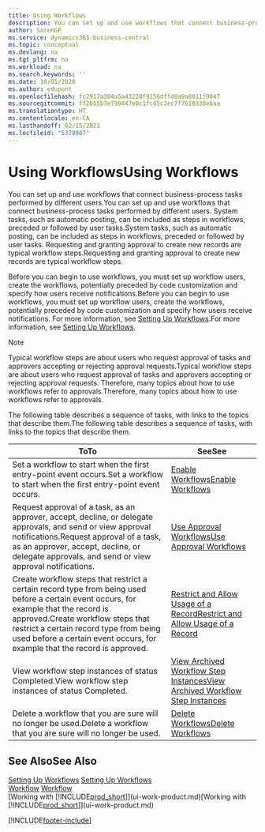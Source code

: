 ```yaml
---
title: Using Workflows
description: You can set up and use workflows that connect business-process tasks performed by different users. Learn about the different steps you must take to start using workflows.
author: SorenGP
ms.service: dynamics365-business-central
ms.topic: conceptual
ms.devlang: na
ms.tgt_pltfrm: na
ms.workload: na
ms.search.keywords: ''
ms.date: 10/01/2020
ms.author: edupont
ms.openlocfilehash: fc2917a304a5a43228f9156dffd0a9a8011f9047
ms.sourcegitcommit: ff2b55b7e790447e0c1fcd5c2ec7f7610338ebaa
ms.translationtype: HT
ms.contentlocale: en-CA
ms.lasthandoff: 02/15/2021
ms.locfileid: "5378907"
---
```

# <a name="using-workflows"></a><span data-ttu-id="d9917-104">Using Workflows</span><span class="sxs-lookup"><span data-stu-id="d9917-104">Using Workflows</span></span>
<span data-ttu-id="d9917-105">You can set up and use workflows that connect business-process tasks performed by different users.</span><span class="sxs-lookup"><span data-stu-id="d9917-105">You can set up and use workflows that connect business-process tasks performed by different users.</span></span> <span data-ttu-id="d9917-106">System tasks, such as automatic posting, can be included as steps in workflows, preceded or followed by user tasks.</span><span class="sxs-lookup"><span data-stu-id="d9917-106">System tasks, such as automatic posting, can be included as steps in workflows, preceded or followed by user tasks.</span></span> <span data-ttu-id="d9917-107">Requesting and granting approval to create new records are typical workflow steps.</span><span class="sxs-lookup"><span data-stu-id="d9917-107">Requesting and granting approval to create new records are typical workflow steps.</span></span>  

 <span data-ttu-id="d9917-108">Before you can begin to use workflows, you must set up workflow users, create the workflows, potentially preceded by code customization and specify how users receive notifications.</span><span class="sxs-lookup"><span data-stu-id="d9917-108">Before you can begin to use workflows, you must set up workflow users, create the workflows, potentially preceded by code customization and specify how users receive notifications.</span></span> <span data-ttu-id="d9917-109">For more information, see [Setting Up Workflows](across-set-up-workflows.md).</span><span class="sxs-lookup"><span data-stu-id="d9917-109">For more information, see [Setting Up Workflows](across-set-up-workflows.md).</span></span>  

> [!NOTE]  
>  <span data-ttu-id="d9917-110">Typical workflow steps are about users who request approval of tasks and approvers accepting or rejecting approval requests.</span><span class="sxs-lookup"><span data-stu-id="d9917-110">Typical workflow steps are about users who request approval of tasks and approvers accepting or rejecting approval requests.</span></span> <span data-ttu-id="d9917-111">Therefore, many topics about how to use workflows refer to approvals.</span><span class="sxs-lookup"><span data-stu-id="d9917-111">Therefore, many topics about how to use workflows refer to approvals.</span></span>  

 <span data-ttu-id="d9917-112">The following table describes a sequence of tasks, with links to the topics that describe them.</span><span class="sxs-lookup"><span data-stu-id="d9917-112">The following table describes a sequence of tasks, with links to the topics that describe them.</span></span>  

|<span data-ttu-id="d9917-113">**To**</span><span class="sxs-lookup"><span data-stu-id="d9917-113">**To**</span></span>|<span data-ttu-id="d9917-114">**See**</span><span class="sxs-lookup"><span data-stu-id="d9917-114">**See**</span></span>|  
|------------|-------------|  
|<span data-ttu-id="d9917-115">Set a workflow to start when the first entry-point event occurs.</span><span class="sxs-lookup"><span data-stu-id="d9917-115">Set a workflow to start when the first entry-point event occurs.</span></span>|[<span data-ttu-id="d9917-116">Enable Workflows</span><span class="sxs-lookup"><span data-stu-id="d9917-116">Enable Workflows</span></span>](across-how-to-enable-workflows.md)|  
|<span data-ttu-id="d9917-117">Request approval of a task, as an approver, accept, decline, or delegate approvals, and send or view approval notifications.</span><span class="sxs-lookup"><span data-stu-id="d9917-117">Request approval of a task, as an approver, accept, decline, or delegate approvals, and send or view approval notifications.</span></span>|[<span data-ttu-id="d9917-118">Use Approval Workflows</span><span class="sxs-lookup"><span data-stu-id="d9917-118">Use Approval Workflows</span></span>](across-how-use-approval-workflows.md)|  
|<span data-ttu-id="d9917-119">Create workflow steps that restrict a certain record type from being used before a certain event occurs, for example that the record is approved.</span><span class="sxs-lookup"><span data-stu-id="d9917-119">Create workflow steps that restrict a certain record type from being used before a certain event occurs, for example that the record is approved.</span></span>|[<span data-ttu-id="d9917-120">Restrict and Allow Usage of a Record</span><span class="sxs-lookup"><span data-stu-id="d9917-120">Restrict and Allow Usage of a Record</span></span>](across-how-to-restrict-and-allow-usage-of-a-record.md)|  
|<span data-ttu-id="d9917-121">View workflow step instances of status Completed.</span><span class="sxs-lookup"><span data-stu-id="d9917-121">View workflow step instances of status Completed.</span></span>|[<span data-ttu-id="d9917-122">View Archived Workflow Step Instances</span><span class="sxs-lookup"><span data-stu-id="d9917-122">View Archived Workflow Step Instances</span></span>](across-how-to-view-archived-workflow-step-instances.md)|  
|<span data-ttu-id="d9917-123">Delete a workflow that you are sure will no longer be used.</span><span class="sxs-lookup"><span data-stu-id="d9917-123">Delete a workflow that you are sure will no longer be used.</span></span>|[<span data-ttu-id="d9917-124">Delete Workflows</span><span class="sxs-lookup"><span data-stu-id="d9917-124">Delete Workflows</span></span>](across-how-to-delete-workflows.md)|  

## <a name="see-also"></a><span data-ttu-id="d9917-125">See Also</span><span class="sxs-lookup"><span data-stu-id="d9917-125">See Also</span></span>  
<span data-ttu-id="d9917-126">[Setting Up Workflows](across-set-up-workflows.md) </span><span class="sxs-lookup"><span data-stu-id="d9917-126">[Setting Up Workflows](across-set-up-workflows.md) </span></span>  
<span data-ttu-id="d9917-127">[Workflow](across-workflow.md) </span><span class="sxs-lookup"><span data-stu-id="d9917-127">[Workflow](across-workflow.md) </span></span>  
<span data-ttu-id="d9917-128">[Working with [!INCLUDE[prod_short](includes/prod_short.md)]](ui-work-product.md)</span><span class="sxs-lookup"><span data-stu-id="d9917-128">[Working with [!INCLUDE[prod_short](includes/prod_short.md)]](ui-work-product.md)</span></span>


[!INCLUDE[footer-include](includes/footer-banner.md)]